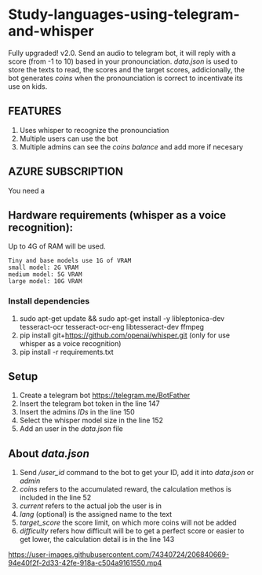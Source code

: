 # Study-languages-using-telegram-and-whisper

Fully upgraded! v2.0. Send an audio to telegram bot, it will reply with a score (from -1 to 10) based in your pronounciation. _data.json_ is used to store the texts to read, the scores and the target scores, addicionally, the bot generates *coins* when the pronounciation is correct to incentivate its use on kids.

## FEATURES

1. Uses whisper to recognize the pronounciation
2. Multiple users can use the bot
3. Multiple admins can see the _coins balance_ and add more if necesary

## AZURE SUBSCRIPTION

You need a 

## Hardware requirements (whisper as a voice recognition):

Up to 4G of RAM will be used.

    Tiny and base models use 1G of VRAM
    small model: 2G VRAM
    medium model: 5G VRAM
    large model: 10G VRAM

### Install dependencies

1. sudo apt-get update && sudo apt-get install -y libleptonica-dev tesseract-ocr tesseract-ocr-eng libtesseract-dev ffmpeg
2. pip install git+https://github.com/openai/whisper.git (only for use whisper as a voice recognition)
3. pip install -r requirements.txt

## Setup

1. Create a telegram bot https://telegram.me/BotFather
2. Insert the telegram bot token in the line 147
3. Insert the admins *IDs* in the line 150
4. Select the whisper model size in the line 152
5. Add an user in the _data.json_ file

## About _data.json_

1. Send */user_id* command to the bot to get your ID, add it into _data.json_ or _admin_
2. *coins* refers to the accumulated reward, the calculation methos is included in the line 52
3. *current* refers to the actual job the user is in
4. *lang* (optional) is the assigned name to the text
5. *target_score* the score limit, on which more coins will not be added
6. *difficulty* refers how difficult will be to get a perfect score or easier to get lower, the calculation detail is in the line 143



https://user-images.githubusercontent.com/74340724/206840669-94e40f2f-2d33-42fe-918a-c504a9161550.mp4


